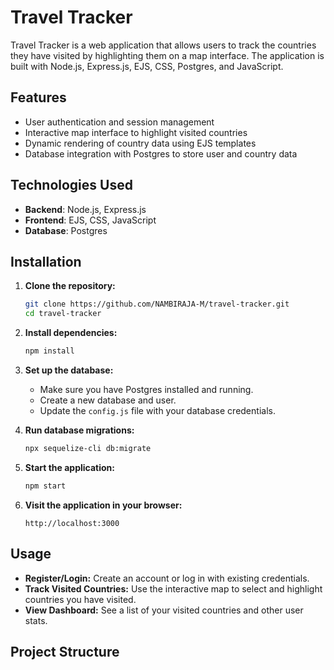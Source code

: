 # Travel Tracker

Travel Tracker is a web application that allows users to track the countries they have visited by highlighting them on a map interface. The application is built with Node.js, Express.js, EJS, CSS, Postgres, and JavaScript.

## Features

- User authentication and session management
- Interactive map interface to highlight visited countries
- Dynamic rendering of country data using EJS templates
- Database integration with Postgres to store user and country data

## Technologies Used

- **Backend**: Node.js, Express.js
- **Frontend**: EJS, CSS, JavaScript
- **Database**: Postgres

## Installation

1. **Clone the repository:**
    ```bash
    git clone https://github.com/NAMBIRAJA-M/travel-tracker.git
    cd travel-tracker
    ```

2. **Install dependencies:**
    ```bash
    npm install
    ```

3. **Set up the database:**

    - Make sure you have Postgres installed and running.
    - Create a new database and user.
    - Update the `config.js` file with your database credentials.

  

4. **Run database migrations:**
    ```bash
    npx sequelize-cli db:migrate
    ```

5. **Start the application:**
    ```bash
    npm start
    ```

6. **Visit the application in your browser:**
    ```
    http://localhost:3000
    ```

## Usage

- **Register/Login:** Create an account or log in with existing credentials.
- **Track Visited Countries:** Use the interactive map to select and highlight countries you have visited.
- **View Dashboard:** See a list of your visited countries and other user stats.

## Project Structure

